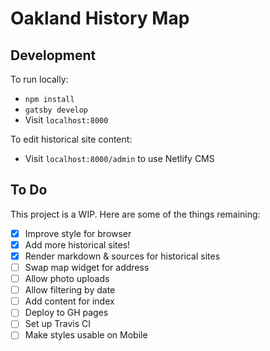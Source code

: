 # Oakland History Map

## Development

To run locally:
- `npm install`
- `gatsby develop`
- Visit `localhost:8000`

To edit historical site content:
- Visit `localhost:8000/admin` to use Netlify CMS

## To Do
This project is a WIP. Here are some of the things remaining:
- [x] Improve style for browser
- [x] Add more historical sites!
- [x] Render markdown & sources for historical sites
- [ ] Swap map widget for address
- [ ] Allow photo uploads
- [ ] Allow filtering by date
- [ ] Add content for index
- [ ] Deploy to GH pages
- [ ] Set up Travis CI
- [ ] Make styles usable on Mobile
